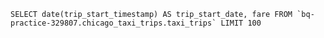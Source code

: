 ```trip_list
SELECT date(trip_start_timestamp) AS trip_start_date, fare FROM `bq-practice-329807.chicago_taxi_trips.taxi_trips` LIMIT 100
```

<DataTable
  data={trip_list}
/>

<LineChart
    data={trip_list}
    x='trip_start_date'
    y='fare'
    title='daily fare'
/>
